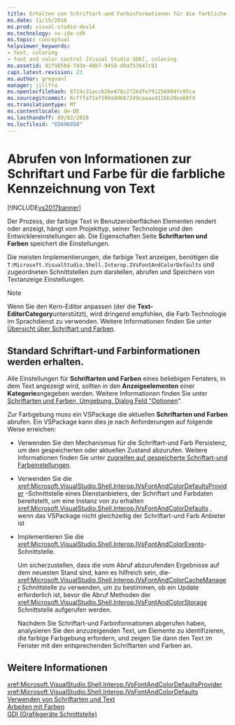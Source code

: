 ```yaml
---
title: Erhalten von Schriftart-und Farbinformationen für die farbliche Farbgebung von Text | Microsoft-Dokumentation
ms.date: 11/15/2016
ms.prod: visual-studio-dev14
ms.technology: vs-ide-sdk
ms.topic: conceptual
helpviewer_keywords:
- text, coloring
- font and color control [Visual Studio SDK], coloring
ms.assetid: d1f985bd-743e-40b7-9458-d9af53647c91
caps.latest.revision: 23
ms.author: gregvanl
manager: jillfra
ms.openlocfilehash: 8724c31accb26e478c2726dfe791256994fc95ca
ms.sourcegitcommit: 6cfffa72af599a9d667249caaaa411bb28ea69fd
ms.translationtype: MT
ms.contentlocale: de-DE
ms.lasthandoff: 09/02/2020
ms.locfileid: "65696858"
---
```

# <a name="getting-font-and-color-information-for-text-colorization"></a>Abrufen von Informationen zur Schriftart und Farbe für die farbliche Kennzeichnung von Text
[!INCLUDE[vs2017banner](../includes/vs2017banner.md)]

Der Prozess, der farbige Text in Benutzeroberflächen Elementen rendert oder anzeigt, hängt vom Projekttyp, seiner Technologie und den Entwicklereinstellungen ab. Die Eigenschaften Seite **Schriftarten und Farben** speichert die Einstellungen.  
  
 Die meisten Implementierungen, die farbige Text anzeigen, benötigen die `T:Microsoft.VisualStudio.Shell.Interop.IVsFontAndColorDefaults` und zugeordneten Schnittstellen zum darstellen, abrufen und Speichern von Textanzeige Einstellungen.  
  
> [!NOTE]
> Wenn Sie den Kern-Editor anpassen (der die **Text-EditorCategory**unterstützt), wird dringend empfohlen, die Farb Technologie im Sprachdienst zu verwenden. Weitere Informationen finden Sie unter [Übersicht über Schriftart und Farben](../extensibility/font-and-color-overview.md).  
  
## <a name="getting-default-font-and-color-information"></a>Standard Schriftart-und Farbinformationen werden erhalten.  
 Alle Einstellungen für **Schriftarten und Farben** eines beliebigen Fensters, in dem Text angezeigt wird, sollten in den **Anzeigeelementen** einer **Kategorie**angegeben werden. Weitere Informationen finden Sie unter [Schriftarten und Farben, Umgebung, Dialog Feld "Optionen](../ide/reference/fonts-and-colors-environment-options-dialog-box.md)".  
  
 Zur Farbgebung muss ein VSPackage die aktuellen **Schriftarten und Farben** abrufen. Ein VSPackage kann dies je nach Anforderungen auf folgende Weise erreichen:  
  
- Verwenden Sie den Mechanismus für die Schriftart-und Farb Persistenz, um den gespeicherten oder aktuellen Zustand abzurufen. Weitere Informationen finden Sie unter [zugreifen auf gespeicherte Schriftart-und Farbeinstellungen](../extensibility/accessing-stored-font-and-color-settings.md).  
  
- Verwenden Sie die <xref:Microsoft.VisualStudio.Shell.Interop.IVsFontAndColorDefaultsProvider> -Schnittstelle eines Dienstanbieters, der Schriftart und Farbdaten bereitstellt, um eine Instanz von zu erhalten <xref:Microsoft.VisualStudio.Shell.Interop.IVsFontAndColorDefaults> , wenn das VSPackage nicht gleichzeitig der Schriftart-und Farb Anbieter ist  
  
- Implementieren Sie die <xref:Microsoft.VisualStudio.Shell.Interop.IVsFontAndColorEvents>-Schnittstelle.  
  
  Um sicherzustellen, dass die vom Abruf abzurufenden Ergebnisse auf dem neuesten Stand sind, kann es hilfreich sein, die- <xref:Microsoft.VisualStudio.Shell.Interop.IVsFontAndColorCacheManager> Schnittstelle zu verwenden, um zu bestimmen, ob ein Update erforderlich ist, bevor die Abruf Methoden der <xref:Microsoft.VisualStudio.Shell.Interop.IVsFontAndColorStorage> Schnittstelle aufgerufen werden.  
  
  Nachdem Sie Schriftart-und Farbinformationen abgerufen haben, analysieren Sie den anzuzeigenden Text, um Elemente zu identifizieren, die farbige Farbgebung erfordern, und zeigen Sie dann den Text im Fenster mit den entsprechenden Schriftarten und Farben an.  
  
## <a name="see-also"></a>Weitere Informationen  
 <xref:Microsoft.VisualStudio.Shell.Interop.IVsFontAndColorDefaultsProvider>   
 <xref:Microsoft.VisualStudio.Shell.Interop.IVsFontAndColorDefaults>   
 [Verwenden von Schriftarten und Text](https://msdn.microsoft.com/library/d43640f3-da94-4df2-a29d-a9d021a1c069)   
 [Arbeiten mit Farben](https://msdn.microsoft.com/library/d34ff96f-241d-494f-abdd-13811ada8cd3)   
 [GDI (Grafikgeräte Schnittstelle)](https://msdn.microsoft.com/7e1d4540-bb2e-4257-8eee-eee376acba83)
